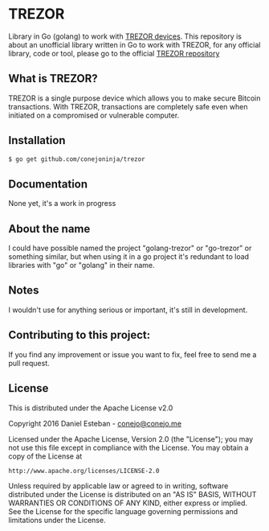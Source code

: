 TREZOR
======
Library in Go (golang) to work with [TREZOR devices](http://bitcointrezor.com/). This repository is about an unofficial library written in Go to work with TREZOR, for any official library, code or tool, please go to the official [TREZOR repository](https://github.com/trezor)

## What is TREZOR?

TREZOR is a single purpose device which allows you to make secure Bitcoin transactions. With TREZOR, transactions are completely safe even when initiated on a compromised or vulnerable computer.


## Installation
```bash
$ go get github.com/conejoninja/trezor
```

## Documentation
None yet, it's a work in progress

## About the name
I could have possible named the project "golang-trezor" or "go-trezor" or something similar, but when using it in a go project it's redundant to load libraries with "go" or "golang" in their name.

## Notes
I wouldn't use for anything serious or important, it's still in development.  

## Contributing to this project:

If you find any improvement or issue you want to fix, feel free to send me a pull request.

## License

This is distributed under the Apache License v2.0

Copyright 2016 Daniel Esteban  -  conejo@conejo.me

Licensed under the Apache License, Version 2.0 (the "License");
you may not use this file except in compliance with the License.
You may obtain a copy of the License at

    http://www.apache.org/licenses/LICENSE-2.0

Unless required by applicable law or agreed to in writing, software
distributed under the License is distributed on an "AS IS" BASIS,
WITHOUT WARRANTIES OR CONDITIONS OF ANY KIND, either express or implied.
See the License for the specific language governing permissions and
limitations under the License.

